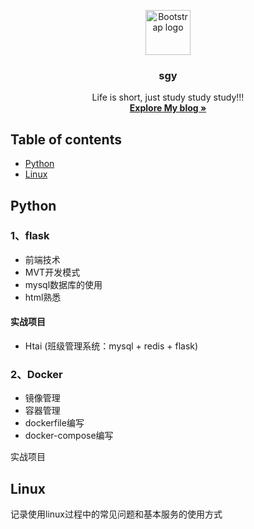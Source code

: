 <p align="center">
  <a href="https://guangyao-999.github.io/">
    <img src="https://getbootstrap.com/docs/4.1/assets/brand/bootstrap-solid.svg" alt="Bootstrap logo" width=72 height=72>
  </a>
  <h3 align="center">sgy</h3>
  <p align="center">
    Life is short, just study study study!!!
    <br>
    <a href="https://guangyao-999.github.io/"><strong>Explore My blog »</strong></a>
    <br>

## Table of contents
- [Python](#python-study)
- [Linux](#linux-study)



## Python
### 1、flask
- 前端技术
- MVT开发模式
- mysql数据库的使用
- html熟悉
#### 实战项目
- Htai (班级管理系统：mysql + redis + flask)

### 2、Docker
- 镜像管理
- 容器管理
- dockerfile编写
- docker-compose编写

实战项目



## Linux
记录使用linux过程中的常见问题和基本服务的使用方式

